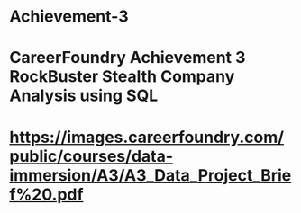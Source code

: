 # Achievement-3
# CareerFoundry Achievement 3 RockBuster Stealth Company Analysis using SQL
# https://images.careerfoundry.com/public/courses/data-immersion/A3/A3_Data_Project_Brief%20.pdf
